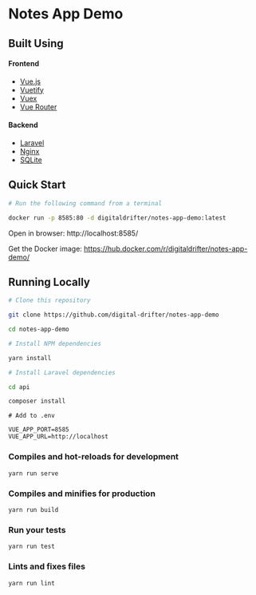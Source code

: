 # Notes App Demo

## Built Using

#### Frontend

* [Vue.js](https://vuejs.org/)
* [Vuetify](https://vuetifyjs.com/en/)
* [Vuex](https://vuex.vuejs.org/)
* [Vue Router](https://router.vuejs.org/)

#### Backend

* [Laravel](https://laravel.com/)
* [Nginx](https://www.nginx.com/)
* [SQLite](https://www.sqlite.org/index.html)

## Quick Start

```bash
# Run the following command from a terminal

docker run -p 8585:80 -d digitaldrifter/notes-app-demo:latest
```

Open in browser: http://localhost:8585/

Get the Docker image: https://hub.docker.com/r/digitaldrifter/notes-app-demo/

## Running Locally
```bash
# Clone this repository

git clone https://github.com/digital-drifter/notes-app-demo

cd notes-app-demo
```

```bash
# Install NPM dependencies

yarn install
```

```bash
# Install Laravel dependencies

cd api

composer install
```

```dotenv
# Add to .env

VUE_APP_PORT=8585
VUE_APP_URL=http://localhost
```

### Compiles and hot-reloads for development
```
yarn run serve
```

### Compiles and minifies for production
```
yarn run build
```

### Run your tests
```
yarn run test
```

### Lints and fixes files
```
yarn run lint
```
